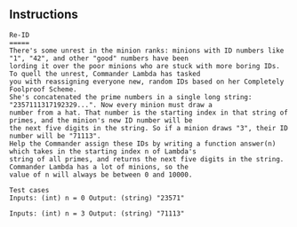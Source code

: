 ## Instructions
	Re-ID
	=====
	There's some unrest in the minion ranks: minions with ID numbers like "1", "42", and other "good" numbers have been 
	lording it over the poor minions who are stuck with more boring IDs. To quell the unrest, Commander Lambda has tasked 
	you with reassigning everyone new, random IDs based on her Completely Foolproof Scheme.
	She's concatenated the prime numbers in a single long string: "2357111317192329...". Now every minion must draw a 
	number from a hat. That number is the starting index in that string of primes, and the minion's new ID number will be 
	the next five digits in the string. So if a minion draws "3", their ID number will be "71113".
	Help the Commander assign these IDs by writing a function answer(n) which takes in the starting index n of Lambda's 
	string of all primes, and returns the next five digits in the string. Commander Lambda has a lot of minions, so the 
	value of n will always be between 0 and 10000.

	Test cases
	Inputs: (int) n = 0 Output: (string) "23571"

	Inputs: (int) n = 3 Output: (string) "71113"

